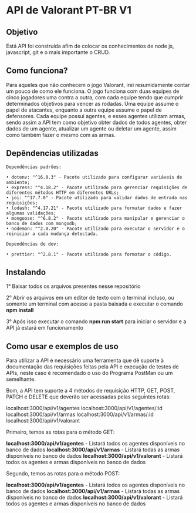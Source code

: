 # API de Valorant PT-BR V1

## Objetivo

Está API foi construída afim de colocar os conhecimentos de node js, javascript, git e o mais importante o CRUD.

## Como funciona?

Para aqueles que não conhecem o jogo Valorant, irei resumidamente contar um pouco de como ele funciona. O jogo funciona com duas equipes de cinco jogadores uma contra a outra, com cada equipe tendo que cumprir determinados objetivos para vencer as rodadas. Uma equipe assume o papel de atacantes, enquanto a outra equipe assume o papel de defensores. Cada equipe possui agentes, e esses agentes utilizam armas, sendo assim a API tem como objetivo obter dados de todos agentes, obter dados de um agente, atualizar um agente ou deletar um agente, assim como também fazer o mesmo com as armas.

## Depêndencias utilizadas

    Dependências padrões:

    • dotenv: "^16.0.3" - Pacote utilizado para configurar variáveis de ambiente;
    • express: "^4.18.2" - Pacote utilizado para gerenciar requisições de diferentes métodos HTTP em diferentes URLs;
    • joi: "^17.7.0" - Pacote utilizado para validar dados de entrada nas requisições;
    • lodash: "^4.17.21" - Pacote utilizado para formatar dados e fazer algumas validações;
    • mongoose: "^6.8.2" - Pacote utilizado para manipular e gerenciar o banco de dados com mongodb;
    • nodemon: "^2.0.20" - Pacote utilizado para executar o servidor e o reiniciar a cada mudança detectada.

    Dependências de dev:

    • prettier: "^2.8.1" - Pacote utilizado para formatar o código.

## Instalando

1° Baixar todos os arquivos presentes nesse repositório

2° Abrir os arquivos em um editor de texto com o terminal incluso, ou somente um terminal com acesso a pasta baixada e executar o comando **npm install**

3° Após isso executar o comando **npm run start** para iniciar o servidor e a API já estará em funcionamento

## Como usar e exemplos de uso

Para utilizar a API é necessário uma ferramenta que dê suporte à documentação das requisições feitas pela API e execução de testes de APIs, neste caso é recomendado o uso do Programa PostMan ou um semelhante.

Bom, a API tem suporte a 4 métodos de requisição HTTP, GET, POST, PATCH e DELETE que deverão ser acessadas pelas seguintes rotas:

localhost:3000/api/v1/agentes
localhost:3000/api/v1/agentes/:id
localhost:3000/api/v1/armas
localhost:3000/api/v1/armas/:id
localhost:3000/api/v1/valorant

Primeiro, temos as rotas para o método GET:

**localhost:3000/api/v1/agentes** - Listará todos os agentes disponíveis no banco de dados
**localhost:3000/api/v1/armas** - Listará todas as armas disponíveis no banco de dados
**localhost:3000/api/v1/valorant** - Listará todos os agentes e armas disponíveis no banco de dados

Segundo, temos as rotas para o método POST:

**localhost:3000/api/v1/agentes** - Listará todos os agentes disponíveis no banco de dados
**localhost:3000/api/v1/armas** - Listará todas as armas disponíveis no banco de dados
**localhost:3000/api/v1/valorant** - Listará todos os agentes e armas disponíveis no banco de dados
